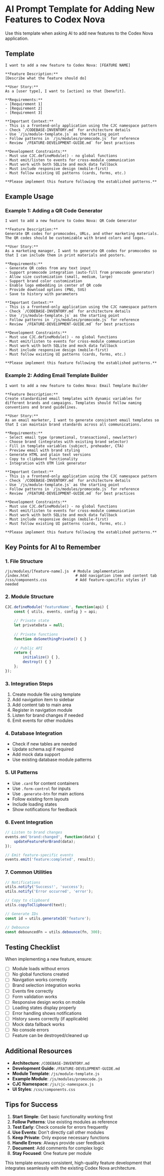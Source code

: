 # AI Prompt Template for Adding New Features to Codex Nova

Use this template when asking AI to add new features to the Codex Nova application.

## Template

```
I want to add a new feature to Codex Nova: [FEATURE NAME]

**Feature Description:**
[Describe what the feature should do]

**User Story:**
As a [user type], I want to [action] so that [benefit].

**Requirements:**
- [Requirement 1]
- [Requirement 2]
- [Requirement 3]

**Important Context:**
- This is a frontend-only application using the CJC namespace pattern
- Check `/CODEBASE-INVENTORY.md` for architecture details
- Use `/js/module-template.js` as the starting point
- Follow patterns in `/js/modules/promocode.js` for reference
- Review `/FEATURE-DEVELOPMENT-GUIDE.md` for best practices

**Development Constraints:**
- Must use CJC.defineModule() - no global functions
- Must emit/listen to events for cross-module communication
- Must work with both SQLite and mock data fallback
- Must include responsive design (mobile-first)
- Must follow existing UI patterns (cards, forms, etc.)

**Please implement this feature following the established patterns.**
```

## Example Usage

### Example 1: Adding a QR Code Generator

```
I want to add a new feature to Codex Nova: QR Code Generator

**Feature Description:**
Generate QR codes for promocodes, URLs, and other marketing materials. The QR codes should be customizable with brand colors and logos.

**User Story:**
As a marketing manager, I want to generate QR codes for promocodes so that I can include them in print materials and posters.

**Requirements:**
- Generate QR codes from any text input
- Support promocode integration (auto-fill from promocode generator)
- Allow size customization (small, medium, large)
- Support brand color customization
- Enable logo embedding in center of QR code
- Provide download options (PNG, SVG)
- Save to history with parameters

**Important Context:**
- This is a frontend-only application using the CJC namespace pattern
- Check `/CODEBASE-INVENTORY.md` for architecture details
- Use `/js/module-template.js` as the starting point
- Follow patterns in `/js/modules/promocode.js` for reference
- Review `/FEATURE-DEVELOPMENT-GUIDE.md` for best practices

**Development Constraints:**
- Must use CJC.defineModule() - no global functions
- Must emit/listen to events for cross-module communication
- Must work with both SQLite and mock data fallback
- Must include responsive design (mobile-first)
- Must follow existing UI patterns (cards, forms, etc.)

**Please implement this feature following the established patterns.**
```

### Example 2: Adding Email Template Builder

```
I want to add a new feature to Codex Nova: Email Template Builder

**Feature Description:**
Create standardized email templates with dynamic variables for different brands and campaigns. Templates should follow naming conventions and brand guidelines.

**User Story:**
As an email marketer, I want to generate consistent email templates so that I can maintain brand standards across all communications.

**Requirements:**
- Select email type (promotional, transactional, newsletter)
- Choose brand (integrates with existing brand selector)
- Fill in template variables (subject, preheader, CTA)
- Preview email with brand styling
- Generate HTML and plain text versions
- Copy to clipboard functionality
- Integration with UTM link generator

**Important Context:**
- This is a frontend-only application using the CJC namespace pattern
- Check `/CODEBASE-INVENTORY.md` for architecture details
- Use `/js/module-template.js` as the starting point
- Follow patterns in `/js/modules/promocode.js` for reference
- Review `/FEATURE-DEVELOPMENT-GUIDE.md` for best practices

**Development Constraints:**
- Must use CJC.defineModule() - no global functions
- Must emit/listen to events for cross-module communication
- Must work with both SQLite and mock data fallback
- Must include responsive design (mobile-first)
- Must follow existing UI patterns (cards, forms, etc.)

**Please implement this feature following the established patterns.**
```

## Key Points for AI to Remember

### 1. File Structure
```
/js/modules/[feature-name].js  # Module implementation
/index.html                     # Add navigation item and content tab
/css/components.css             # Add feature-specific styles if needed
```

### 2. Module Structure
```javascript
CJC.defineModule('featureName', function(api) {
    const { utils, events, config } = api;
    
    // Private state
    let privateData = null;
    
    // Private functions
    function doSomethingPrivate() { }
    
    // Public API
    return {
        initialize() { },
        destroy() { }
    };
});
```

### 3. Integration Steps
1. Create module file using template
2. Add navigation item to sidebar
3. Add content tab to main area
4. Register in navigation module
5. Listen for brand changes if needed
6. Emit events for other modules

### 4. Database Integration
- Check if new tables are needed
- Update schema.sql if required
- Add mock data support
- Use existing database module patterns

### 5. UI Patterns
- Use `.card` for content containers
- Use `.form-control` for inputs
- Use `.generate-btn` for main actions
- Follow existing form layouts
- Include loading states
- Show notifications for feedback

### 6. Event Integration
```javascript
// Listen to brand changes
events.on('brand:changed', function(data) {
    updateFeatureForBrand(data);
});

// Emit feature-specific events
events.emit('feature:completed', result);
```

### 7. Common Utilities
```javascript
// Notifications
utils.notify('Success!', 'success');
utils.notify('Error occurred', 'error');

// Copy to clipboard
utils.copyToClipboard(text);

// Generate IDs
const id = utils.generateId('feature');

// Debounce
const debouncedFn = utils.debounce(fn, 300);
```

## Testing Checklist

When implementing a new feature, ensure:

- [ ] Module loads without errors
- [ ] No global functions created
- [ ] Navigation works correctly
- [ ] Brand selection integration works
- [ ] Events fire correctly
- [ ] Form validation works
- [ ] Responsive design works on mobile
- [ ] Loading states display properly
- [ ] Error handling shows notifications
- [ ] History saves correctly (if applicable)
- [ ] Mock data fallback works
- [ ] No console errors
- [ ] Feature can be destroyed/cleaned up

## Additional Resources

- **Architecture**: `/CODEBASE-INVENTORY.md`
- **Development Guide**: `/FEATURE-DEVELOPMENT-GUIDE.md`
- **Module Template**: `/js/module-template.js`
- **Example Module**: `/js/modules/promocode.js`
- **CJC Namespace**: `/js/cjc-namespace.js`
- **UI Styles**: `/css/components.css`

## Tips for Success

1. **Start Simple**: Get basic functionality working first
2. **Follow Patterns**: Use existing modules as reference
3. **Test Early**: Check console for errors frequently
4. **Use Events**: Don't directly call other modules
5. **Keep Private**: Only expose necessary functions
6. **Handle Errors**: Always provide user feedback
7. **Document**: Add comments for complex logic
8. **Stay Focused**: One feature per module

This template ensures consistent, high-quality feature development that integrates seamlessly with the existing Codex Nova architecture.